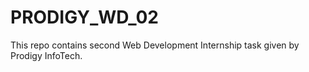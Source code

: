 # PRODIGY_WD_02
This repo contains second Web Development Internship task given by Prodigy InfoTech.
